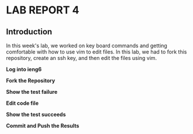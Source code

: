 # LAB REPORT 4

## Introduction

In this week's lab, we worked on key board commands and getting comfortable with how to use vim to edit files. In this lab, we had to fork this repository, create an ssh key, and then edit the files using vim.

**Log into ieng6**

**Fork the Repository**

**Show the test failure**

**Edit code file**

**Show the test succeeds**

**Commit and Push the Results**

